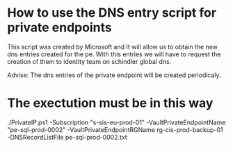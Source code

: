 # How to use the DNS entry script for private endpoints

This script was created by Microsoft and It will allow us to obtain the new dns entries created for the pe.
With this entries we will have to request the creation of them to identity team on schindler global dns.

Advise: The dns entries of the private endpoint will be created periodicaly.

# The exectution must be in this way

./PrivateIP.ps1 -Subscription "s-sis-eu-prod-01" -VaultPrivateEndpointName "pe-sql-prod-0002" -VaultPrivateEndpointRGName rg-cis-prod-backup-01 -DNSRecordListFile pe-sql-prod-0002.txt


